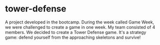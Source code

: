 # tower-defense
A project developed in the bootcamp. During the week called Game Week, we were challenged to create a game in one week. My team consisted of 4 members. We decided to create a Tower Defense game. It's a strategy game: defend yourself from the approaching skeletons and survive!
